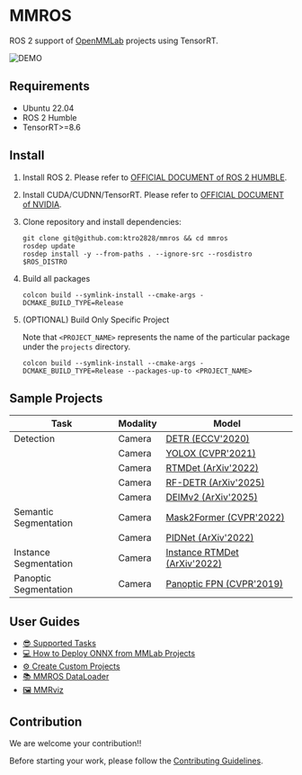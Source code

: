 # MMROS

ROS 2 support of [OpenMMLab](https://openmmlab.com/) projects using TensorRT.

![DEMO](./assets/demo.gif)

## Requirements

- Ubuntu 22.04
- ROS 2 Humble
- TensorRT>=8.6

## Install

1. Install ROS 2. Please refer to [OFFICIAL DOCUMENT of ROS 2 HUMBLE](https://docs.ros.org/en/humble/Installation.html).
2. Install CUDA/CUDNN/TensorRT. Please refer to [OFFICIAL DOCUMENT of NVIDIA](https://docs.nvidia.com/deeplearning/tensorrt/install-guide/index.html).
3. Clone repository and install dependencies:

   ```shell
   git clone git@github.com:ktro2828/mmros && cd mmros
   rosdep update
   rosdep install -y --from-paths . --ignore-src --rosdistro $ROS_DISTRO
   ```

4. Build all packages

   ```shell
   colcon build --symlink-install --cmake-args -DCMAKE_BUILD_TYPE=Release
   ```

5. (OPTIONAL) Build Only Specific Project

   Note that `<PROJECT_NAME>` represents the name of the particular package under the `projects` directory.

   ```shell
   colcon build --symlink-install --cmake-args -DCMAKE_BUILD_TYPE=Release --packages-up-to <PROJECT_NAME>
   ```

## Sample Projects

| Task                  | Modality | Model                                                         |
| --------------------- | -------- | ------------------------------------------------------------- |
| Detection             | Camera   | [DETR (ECCV'2020)](./projects/detr.md)                        |
|                       | Camera   | [YOLOX (CVPR'2021)](./projects/yolox.md)                      |
|                       | Camera   | [RTMDet (ArXiv'2022)](./projects/rtmdet.md)                   |
|                       | Camera   | [RF-DETR (ArXiv'2025)](./projects/rfdetr.md)                  |
|                       | Camera   | [DEIMv2 (ArXiv'2025)](./projects/deimv2.md)                   |
| Semantic Segmentation | Camera   | [Mask2Former (CVPR'2022)](./projects/mask2former.md)          |
|                       | Camera   | [PIDNet (ArXiv'2022)](./projects/pidnet.md)                   |
| Instance Segmentation | Camera   | [Instance RTMDet (ArXiv'2022)](./projects/instance_rtmdet.md) |
| Panoptic Segmentation | Camera   | [Panoptic FPN (CVPR'2019)](./projects/panoptic_fpn.md)        |

## User Guides

- [😎 Supported Tasks](./tasks/README.md)
- [💻 How to Deploy ONNX from MMLab Projects](./deploys/README.md)
- [⚙️ Create Custom Projects](./projects/README.md)
- [📚 MMROS DataLoader](./datasets/README.md)
- [🖼️ MMRviz](./visualizers/README.md)

## Contribution

We are welcome your contribution!!

Before starting your work, please follow the [Contributing Guidelines](./CONTRIBUTING.md).
